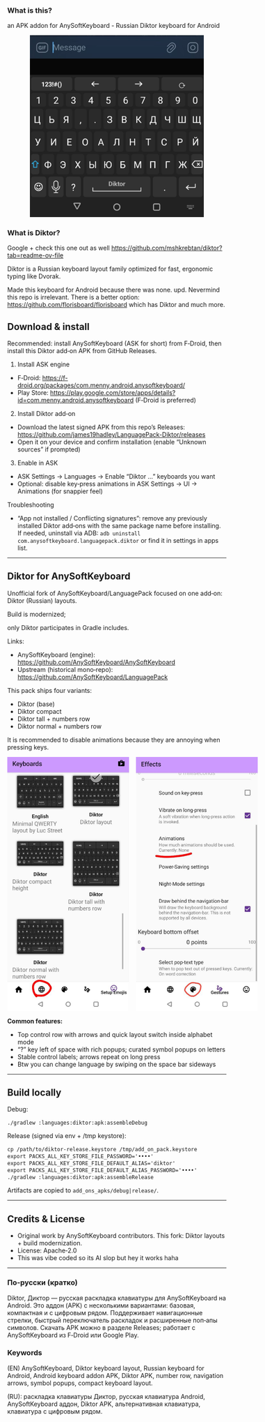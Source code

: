 ### What is this?

an APK addon for AnySoftKeyboard - Russian Diktor keyboard for Android  
<p align="center">
	<img src="docs/images/diktor_keys.jpg" alt="Diktor keys" width="400" />
</p>


### What is Diktor?

Google + check this one out as well https://github.com/mshkrebtan/diktor?tab=readme-ov-file
<!-- 
<p align="center">
	<img src="docs/images/diktor_layout.png" alt="Diktor base" width="600" />
  
</p> -->

Diktor is a Russian keyboard layout family optimized for fast, ergonomic typing like Dvorak. 

Made this keyboard for Android because there was none.
upd. Nevermind this repo is irrelevant. There is a better option: https://github.com/florisboard/florisboard which has Diktor and much more.

## Download & install

Recommended: install AnySoftKeyboard (ASK for short) from F‑Droid, then install this Diktor add‑on APK from GitHub Releases.

1) Install ASK engine
- F‑Droid: https://f-droid.org/packages/com.menny.android.anysoftkeyboard/
- Play Store: https://play.google.com/store/apps/details?id=com.menny.android.anysoftkeyboard (F‑Droid is preferred)

2) Install Diktor add‑on
- Download the latest signed APK from this repo’s Releases: https://github.com/james19hadley/LanguagePack-Diktor/releases
- Open it on your device and confirm installation (enable “Unknown sources” if prompted)

3) Enable in ASK
- ASK Settings → Languages → Enable “Diktor …” keyboards you want
- Optional: disable key‑press animations in ASK Settings → UI → Animations (for snappier feel)

Troubleshooting
- “App not installed / Conflicting signatures”: remove any previously installed Diktor add‑ons with the same package name before installing. If needed, uninstall via ADB: `adb uninstall com.anysoftkeyboard.languagepack.diktor` or find it in settings in apps list.

---

## Diktor for AnySoftKeyboard

Unofficial fork of AnySoftKeyboard/LanguagePack focused on one add‑on: Diktor (Russian) layouts.

Build is modernized; 

only Diktor participates in Gradle includes.

Links:
- AnySoftKeyboard (engine): https://github.com/AnySoftKeyboard/AnySoftKeyboard
- Upstream (historical mono‑repo): https://github.com/AnySoftKeyboard/LanguagePack


This pack ships four variants:</strong></p>
<ul>
    <li>Diktor (base)</li>
    <li>Diktor compact</li>
    <li>Diktor tall + numbers row</li>
    <li>Diktor normal + numbers row</li>
</ul>

<p>It is recommended to disable animations because they are annoying when pressing keys.</p>
<div style="display: flex; gap: 16px;">
    <img src="docs/images/diktor_choice.jpg" alt="Diktor variants" width="280" />
    <img src="docs/images/animations_none.jpg" alt="Disable animations" width="280" />
</div>

<p><strong>Common features:</strong></p>
<ul>
    <li>Top control row with arrows and quick layout switch inside alphabet mode</li>
    <li>“?” key left of space with rich popups; curated symbol popups on letters</li>
    <li>Stable control labels; arrows repeat on long press</li>
	<li>Btw you can change language by swiping on the space bar sideways</li>
</ul>

---

## Build locally

Debug:
```
./gradlew :languages:diktor:apk:assembleDebug
```
Release (signed via env + /tmp keystore):
```
cp /path/to/diktor-release.keystore /tmp/add_on_pack.keystore
export PACKS_ALL_KEY_STORE_FILE_PASSWORD='••••'
export PACKS_ALL_KEY_STORE_FILE_DEFAULT_ALIAS='diktor'
export PACKS_ALL_KEY_STORE_FILE_DEFAULT_ALIAS_PASSWORD='••••'
./gradlew :languages:diktor:apk:assembleRelease
```
Artifacts are copied to `add_ons_apks/debug|release/`.

---

## Credits & License
- Original work by AnySoftKeyboard contributors. This fork: Diktor layouts + build modernization.
- License: Apache‑2.0
- This was vibe coded so its AI slop but hey it works haha

---

### По‑русски (кратко)
Diktor, Диктор — русская раскладка клавиатуры для AnySoftKeyboard на Android. Это аддон (APK) с несколькими вариантами: базовая, компактная и с цифровым рядом. Поддерживает навигационные стрелки, быстрый переключатель раскладок и расширенные поп‑апы символов. Скачать APK можно в разделе Releases; работает с AnySoftKeyboard из F‑Droid или Google Play.


### Keywords 
(EN)
AnySoftKeyboard, Diktor keyboard layout, Russian keyboard for Android, Android keyboard addon APK, Diktor APK, number row, navigation arrows, symbol popups, compact keyboard layout.

(RU): раскладка клавиатуры Диктор, русская клавиатура Android, AnySoftKeyboard аддон, Diktor APK, альтернативная клавиатура, клавиатура с цифровым рядом.
